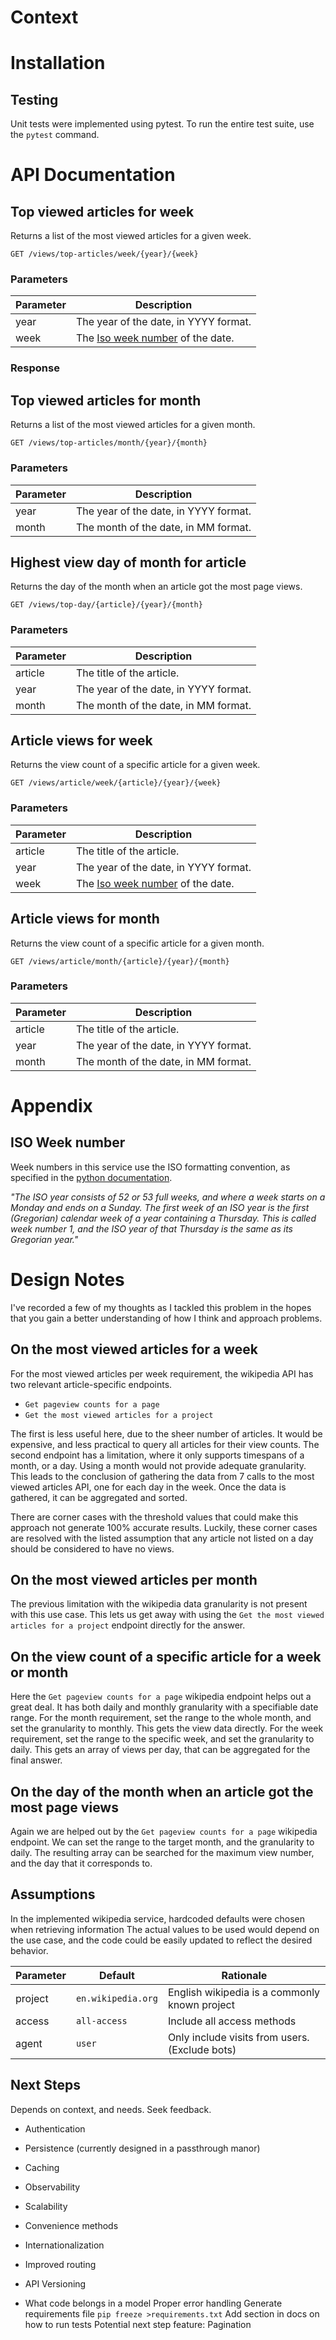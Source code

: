 # Context


# Installation

## Testing
Unit tests were implemented using pytest.  To run the entire test suite, use the `pytest` command.

# API Documentation

## Top viewed articles for week
Returns a list of the most viewed articles for a given week.

`GET /views/top-articles/week/{year}/{week}`

### Parameters
| Parameter | Description                                          |
|-----------|------------------------------------------------------|
| year      | The year of the date, in YYYY format.                |
| week      | The [Iso week number](#iso-week-number) of the date. |

### Response

## Top viewed articles for month

Returns a list of the most viewed articles for a given month.

`GET /views/top-articles/month/{year}/{month}`

### Parameters

| Parameter | Description                           |
|-----------|---------------------------------------|
| year      | The year of the date, in YYYY format. |
| month     | The month of the date, in MM format.  |

## Highest view day of month for article

Returns the day of the month when an article got the most page views.

`GET /views/top-day/{article}/{year}/{month}`

### Parameters

| Parameter | Description                           |
|-----------|---------------------------------------|
| article   | The title of the article.             |
| year      | The year of the date, in YYYY format. |
| month     | The month of the date, in MM format.  |

## Article views for week 

Returns the view count of a specific article for a given week.

`GET /views/article/week/{article}/{year}/{week}`

### Parameters

| Parameter | Description                                          |
|-----------|------------------------------------------------------|
| article   | The title of the article.                            |
| year      | The year of the date, in YYYY format.                |
| week      | The [Iso week number](#iso-week-number) of the date. |

## Article views for month

Returns the view count of a specific article for a given month.

`GET /views/article/month/{article}/{year}/{month}`

### Parameters

| Parameter | Description                           |
|-----------|---------------------------------------|
| article   | The title of the article.             |
| year      | The year of the date, in YYYY format. |
| month     | The month of the date, in MM format.  |



# Appendix
## ISO Week number
Week numbers in this service use the ISO formatting convention, as specified in the [python documentation](https://docs.python.org/3/library/datetime.html#datetime.date.isocalendar).

_"The ISO year consists of 52 or 53 full weeks, and where a week starts on a Monday and ends on a Sunday. The first week of an ISO year is the first (Gregorian) calendar week of a year containing a Thursday. This is called week number 1, and the ISO year of that Thursday is the same as its Gregorian year."_

# Design Notes
I've recorded a few of my thoughts as I tackled this problem in the hopes that you gain a better understanding of how I think and approach problems.
## On the most viewed articles for a week
For the most viewed articles per week requirement, the wikipedia API has two relevant article-specific endpoints.
* `Get pageview counts for a page`
* `Get the most viewed articles for a project`

The first is less useful here, due to the sheer number of articles.
It would be expensive, and less practical to query all articles for their view counts.
The second endpoint has a limitation, where it only supports timespans of a month, or a day.
Using a month would not provide adequate granularity.
This leads to the conclusion of gathering the data from 7 calls to the most viewed articles API, one for each day in the week.
Once the data is gathered, it can be aggregated and sorted.

There are corner cases with the threshold values that could make this approach not generate 100% accurate results.
Luckily, these corner cases are resolved with the listed assumption that any article not listed on a day should be considered to have no views.

## On the most viewed articles per month
The previous limitation with the wikipedia data granularity is not present with this use case.
This lets us get away with using the `Get the most viewed articles for a project` endpoint directly for the answer. 

## On the view count of a specific article for a week or month
Here the `Get pageview counts for a page` wikipedia endpoint helps out a great deal.
It has both daily and monthly granularity with a specifiable date range.
For the month requirement, set the range to the whole month, and set the granularity to monthly.
This gets the view data directly.
For the week requirement, set the range to the specific week, and set the granularity to daily.
This gets an array of views per day, that can be aggregated for the final answer.

## On the day of the month when an article got the most page views
Again we are helped out by the `Get pageview counts for a page` wikipedia endpoint.
We can set the range to the target month, and the granularity to daily.
The resulting array can be searched for the maximum view number, and the day that it corresponds to.

## Assumptions
In the implemented wikipedia service, hardcoded defaults were chosen when retrieving information
The actual values to be used would depend on the use case, and the code could be easily updated to reflect the desired behavior.

| Parameter | Default            | Rationale                                      |
|-----------|--------------------|------------------------------------------------|
| project   | `en.wikipedia.org` | English wikipedia is a commonly known project  |
| access    | `all-access`       | Include all access methods                     | 
| agent     | `user`             | Only include visits from users. (Exclude bots) |


## Next Steps
Depends on context, and needs.  Seek feedback.
 * Authentication
 * Persistence (currently designed in a passthrough manor)
 * Caching
 * Observability
 * Scalability
 * Convenience methods
 * Internationalization
 * Improved routing
 * API Versioning

 * What code belongs in a model
   Proper error handling
   Generate requirements file `pip freeze >requirements.txt`
   Add section in docs on how to run tests
   Potential next step feature: Pagination
